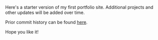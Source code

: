 Here's a starter version of my first portfolio site. Additional projects and other updates will be added over time.

Prior commit history can be found [here](https://github.com/kpcornea/portfolio-site).

Hope you like it!
